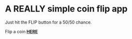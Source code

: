 # A **REALLY** simple coin flip app

Just hit the FLIP button for a 50/50 chance.

Flip a coin **[HERE](https://kay-who-codes.github.io/coinflip/)**
